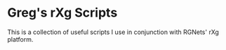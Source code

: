 # Greg's rXg Scripts

This is a collection of useful scripts I use in conjunction with RGNets' rXg platform.

